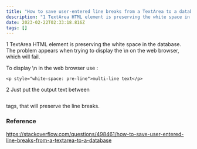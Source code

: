 ```yaml
---
title: "How to save user-entered line breaks from a TextArea to a database?"
description: "1 TextArea HTML element is preserving the white space in the database.The problem appears when trying to display the \\n on the web browser, which wil"
date: 2023-02-22T02:33:18.816Z
tags: []
---
```

1 TextArea HTML element is preserving the white space in the database.
The problem appears when trying to display the \n on the web browser, which will fail.

To display \n in the web browser use :
```
<p style="white-space: pre-line">multi-line text</p>
```

2 Just put the output text between <pre></pre> tags, that will preserve the line breaks.

### Reference
https://stackoverflow.com/questions/498461/how-to-save-user-entered-line-breaks-from-a-textarea-to-a-database